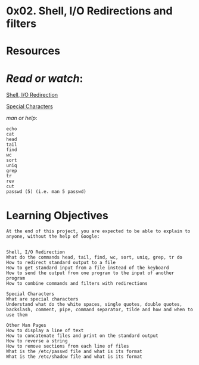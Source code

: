 # 0x02. Shell, I/O Redirections and filters


# Resources
# *Read or watch*:

[Shell, I/O Redirection](https://intranet.alxswe.com/rltoken/fGOQQXRKbvOcd1qLRxHzLQ)

[Special Characters](https://intranet.alxswe.com/rltoken/c1pz13vke3HPH0S8iALbtw)


*man or help*:

    echo
    cat
    head
    tail
    find
    wc
    sort
    uniq
    grep
    tr
    rev
    cut
    passwd (5) (i.e. man 5 passwd)

# Learning Objectives
    At the end of this project, you are expected to be able to explain to anyone, without the help of Google:


    Shell, I/O Redirection
    What do the commands head, tail, find, wc, sort, uniq, grep, tr do
    How to redirect standard output to a file
    How to get standard input from a file instead of the keyboard
    How to send the output from one program to the input of another program
    How to combine commands and filters with redirections
    
    Special Characters
    What are special characters
    Understand what do the white spaces, single quotes, double quotes, backslash, comment, pipe, command separator, tilde and how and when to use them
    
    Other Man Pages
    How to display a line of text
    How to concatenate files and print on the standard output
    How to reverse a string
    How to remove sections from each line of files
    What is the /etc/passwd file and what is its format
    What is the /etc/shadow file and what is its format
